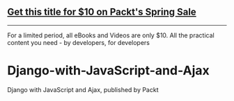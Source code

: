 ## [Get this title for $10 on Packt's Spring Sale](https://www.packt.com/V17697?utm_source=github&utm_medium=packt-github-repo&utm_campaign=spring_10_dollar_2022)
-----
For a limited period, all eBooks and Videos are only $10. All the practical content you need \- by developers, for developers

# Django-with-JavaScript-and-Ajax
Django with JavaScript and Ajax, published by Packt
